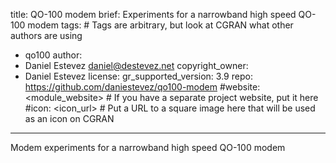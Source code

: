 title: QO-100 modem
brief: Experiments for a narrowband high speed QO-100 modem
tags: # Tags are arbitrary, but look at CGRAN what other authors are using
  - qo100
author:
  - Daniel Estevez <daniel@destevez.net>
copyright_owner:
  - Daniel Estevez
license:
gr_supported_version: 3.9
repo: https://github.com/daniestevez/qo100-modem
#website: <module_website> # If you have a separate project website, put it here
#icon: <icon_url> # Put a URL to a square image here that will be used as an icon on CGRAN
---
Modem experiments for a narrowband high speed QO-100 modem
